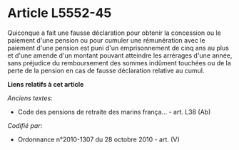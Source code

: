 # Article L5552-45

Quiconque a fait une fausse déclaration pour obtenir la concession ou le paiement d'une pension ou pour cumuler une
rémunération avec le paiement d'une pension est puni d'un emprisonnement de cinq ans au plus et d'une amende d'un montant
pouvant atteindre les arrérages d'une année, sans préjudice du remboursement des sommes indûment touchées ou de la perte de
la pension en cas de fausse déclaration relative au cumul.

**Liens relatifs à cet article**

_Anciens textes_:

  - Code des pensions de retraite des marins frança... - art. L38 (Ab)

_Codifié par_:

  - Ordonnance n°2010-1307 du 28 octobre 2010 - art. (V)
